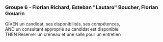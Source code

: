 ### Groupe 6 - Florian Richard, Esteban "Lautaro" Boucher, Florian Gouarin
GIVEN un candidat, ses disponibilités, ses compétences,  
AND un consultant approprié au candidat est disponible  
THEN Réserver un créneau et une salle pour un entretien  

